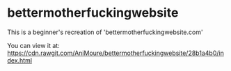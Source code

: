 # bettermotherfuckingwebsite
This is a beginner's recreation of 'bettermotherfuckingwebsite.com'

You can view it at: https://cdn.rawgit.com/AniMoure/bettermotherfuckingwebsite/28b1a4b0/index.html
